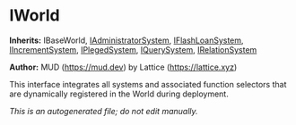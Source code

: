# IWorld
**Inherits:**
IBaseWorld, [IAdministratorSystem](/src/codegen/world/IAdministratorSystem.sol/interface.IAdministratorSystem.md), [IFlashLoanSystem](/src/codegen/world/IFlashLoanSystem.sol/interface.IFlashLoanSystem.md), [IIncrementSystem](/src/codegen/world/IIncrementSystem.sol/interface.IIncrementSystem.md), [IPlegedSystem](/src/codegen/world/IPlegedSystem.sol/interface.IPlegedSystem.md), [IQuerySystem](/src/codegen/world/IQuerySystem.sol/interface.IQuerySystem.md), [IRelationSystem](/src/codegen/world/IRelationSystem.sol/interface.IRelationSystem.md)

**Author:**
MUD (https://mud.dev) by Lattice (https://lattice.xyz)

This interface integrates all systems and associated function selectors
that are dynamically registered in the World during deployment.

*This is an autogenerated file; do not edit manually.*


